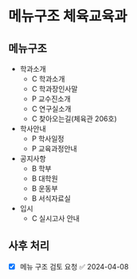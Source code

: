 # 메뉴구조 체육교육과

## 메뉴구조

- 학과소개
  - C 학과소개
  - C 학과장인사말
  - P 교수진소개
  - C 연구실소개
  - C 찾아오는길(체육관 206호)
- 학사안내
  - P 학사일정
  - P 교육과정안내
- 공지사항
  - B 학부
  - B 대학원
  - B 운동부
  - B 서식자료실
- 입시
  - C 실시고사 안내

## 사후 처리

- [x] 메뉴 구조 검토 요청 ✅ 2024-04-08
